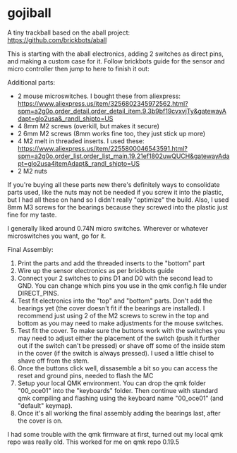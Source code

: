 # gojiball
A tiny trackball based on the aball project: https://github.com/brickbots/aball

This is starting with the aball electronics, adding 2 switches as direct pins, and making a custom case for it.
Follow brickbots guide for the sensor and micro controller then jump to here to finish it out:

Additional parts:
- 2 mouse microswitches. I bought these from aliexpress: https://www.aliexpress.us/item/3256802345972562.html?spm=a2g0o.order_detail.order_detail_item.9.3b9bf19cvxvjTy&gatewayAdapt=glo2usa&_randl_shipto=US
- 4 8mm M2 screws (overkill, but makes it secure)
- 2 6mm M2 screws (8mm works fine too, they just stick up more)
- 4 M2 melt in threaded inserts. I used these: https://www.aliexpress.us/item/2255800046543591.html?spm=a2g0o.order_list.order_list_main.19.21ef1802uwQUCH&gatewayAdapt=glo2usa4itemAdapt&_randl_shipto=US
- 2 M2 nuts

If you're buying all these parts new there's definitely ways to consolidate parts used, like the nuts may not be needed if you screw it into the plastic, but I had all these on hand so I didn't really "optimize" the build. Also, I used 8mm M3 screws for the bearings because they screwed into the plastic just fine for my taste.

I generally liked around 0.74N micro switches. Wherever or whatever microswitches you want, go for it.

Final Assembly:
1. Print the parts and add the threaded inserts to the "bottom" part 
2. Wire up the sensor electronics as per brickbots guide
3. Connect your 2 switches to pins D1 and D0 with the second lead to GND. You can change which pins you use in the qmk config.h file under DIRECT_PINS.
4. Test fit electronics into the "top" and "bottom" parts. Don't add the bearings yet (the cover doesn't fit if the bearings are installed). I recommend just using 2 of the M2 screws to screw in the top and bottom as you may need to make adjustments for the mouse switches.
5. Test fit the cover. To make sure the buttons work with the switches you may need to adjust either the placement of the switch (push it further out if the switch can't be pressed) or shave off some of the inside stem in the cover (if the switch is always pressed). I used a little chisel to shave off from the stem. 
6. Once the buttons click well, dissasemble a bit so you can access the reset and ground pins, needed to flash the MC
7. Setup your local QMK environment. You can drop the qmk folder "00_oce01" into the "keyboards" folder. Then continue with standard qmk compiling and flashing using the keyboard name "00_oce01" (and "default" keymap).
8. Once it's all working the final assembly adding the bearings last, after the cover is on.

I had some trouble with the qmk firmware at first, turned out my local qmk repo was really old. This worked for me on qmk repo 0.19.5
